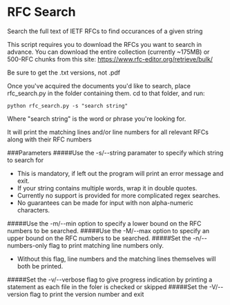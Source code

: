 # RFC Search
Search the full text of IETF RFCs to find occurances of a given string

This script requires you to download the RFCs you want to search in advance.
You can download the entire collection (currently ~175MB) or 500-RFC chunks from this site:
https://www.rfc-editor.org/retrieve/bulk/

Be sure to get the .txt versions, not .pdf

Once you've acquired the documents you'd like to search, place rfc_search.py in the folder containing them.
cd to that folder, and run:

    python rfc_search.py -s "search string"
 
Where "search string" is the word or phrase you're looking for.

It will print the matching lines and/or line numbers for all relevant RFCs along with their RFC numbers


###Parameters
#####Use the -s/--string paramater to specify which string to search for
 - This is mandatory, if left out the program will print an error message and exit.
 - If your string contains multiple words, wrap it in double quotes.
 - Currently no support is provided for more complicated regex searches.
 - No guarantees can be made for input with non alpha-numeric characters.
 
#####Use the -m/--min option to specify a lower bound on the RFC numbers to be searched.
#####Use the -M/--max option to specify an upper bound on the RFC numbers to be searched.
#####Set the -n/--numbers-only flag to print matching line numbers only.
 - Without this flag, line numbers and the matching lines themselves will both be printed.
 
#####Set the -v/--verbose flag to give progress indication by printing a statement as each file in the foler is checked or skipped
#####Set the -V/--version flag to print the version number and exit
